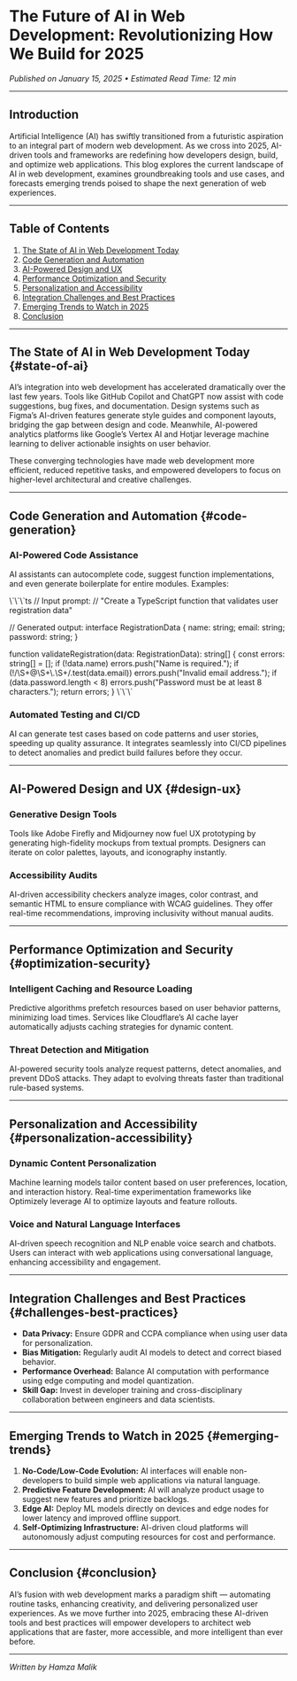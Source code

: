 # The Future of AI in Web Development: Revolutionizing How We Build for 2025

_Published on January 15, 2025 • Estimated Read Time: 12 min_

---

## Introduction

Artificial Intelligence (AI) has swiftly transitioned from a futuristic aspiration to an integral part of modern web development. As we cross into 2025, AI-driven tools and frameworks are redefining how developers design, build, and optimize web applications. This blog explores the current landscape of AI in web development, examines groundbreaking tools and use cases, and forecasts emerging trends poised to shape the next generation of web experiences.

---

## Table of Contents

1. [The State of AI in Web Development Today](#state-of-ai)
2. [Code Generation and Automation](#code-generation)
3. [AI-Powered Design and UX](#design-ux)
4. [Performance Optimization and Security](#optimization-security)
5. [Personalization and Accessibility](#personalization-accessibility)
6. [Integration Challenges and Best Practices](#challenges-best-practices)
7. [Emerging Trends to Watch in 2025](#emerging-trends)
8. [Conclusion](#conclusion)

---

## The State of AI in Web Development Today {#state-of-ai}

AI’s integration into web development has accelerated dramatically over the last few years. Tools like GitHub Copilot and ChatGPT now assist with code suggestions, bug fixes, and documentation. Design systems such as Figma’s AI-driven features generate style guides and component layouts, bridging the gap between design and code. Meanwhile, AI-powered analytics platforms like Google’s Vertex AI and Hotjar leverage machine learning to deliver actionable insights on user behavior.

These converging technologies have made web development more efficient, reduced repetitive tasks, and empowered developers to focus on higher-level architectural and creative challenges.

---

## Code Generation and Automation {#code-generation}

### AI-Powered Code Assistance

AI assistants can autocomplete code, suggest function implementations, and even generate boilerplate for entire modules. Examples:

\\\`\\\`\\\`ts
// Input prompt:
// "Create a TypeScript function that validates user registration data"

// Generated output:
interface RegistrationData {
name: string;
email: string;
password: string;
}

function validateRegistration(data: RegistrationData): string[] {
const errors: string[] = [];
if (!data.name) errors.push("Name is required.");
if (!/\\S+@\\S+\\.\\S+/.test(data.email)) errors.push("Invalid email address.");
if (data.password.length < 8) errors.push("Password must be at least 8 characters.");
return errors;
}
\\\`\\\`\\\`

### Automated Testing and CI/CD

AI can generate test cases based on code patterns and user stories, speeding up quality assurance. It integrates seamlessly into CI/CD pipelines to detect anomalies and predict build failures before they occur.

---

## AI-Powered Design and UX {#design-ux}

### Generative Design Tools

Tools like Adobe Firefly and Midjourney now fuel UX prototyping by generating high-fidelity mockups from textual prompts. Designers can iterate on color palettes, layouts, and iconography instantly.

### Accessibility Audits

AI-driven accessibility checkers analyze images, color contrast, and semantic HTML to ensure compliance with WCAG guidelines. They offer real-time recommendations, improving inclusivity without manual audits.

---

## Performance Optimization and Security {#optimization-security}

### Intelligent Caching and Resource Loading

Predictive algorithms prefetch resources based on user behavior patterns, minimizing load times. Services like Cloudflare’s AI cache layer automatically adjusts caching strategies for dynamic content.

### Threat Detection and Mitigation

AI-powered security tools analyze request patterns, detect anomalies, and prevent DDoS attacks. They adapt to evolving threats faster than traditional rule-based systems.

---

## Personalization and Accessibility {#personalization-accessibility}

### Dynamic Content Personalization

Machine learning models tailor content based on user preferences, location, and interaction history. Real-time experimentation frameworks like Optimizely leverage AI to optimize layouts and feature rollouts.

### Voice and Natural Language Interfaces

AI-driven speech recognition and NLP enable voice search and chatbots. Users can interact with web applications using conversational language, enhancing accessibility and engagement.

---

## Integration Challenges and Best Practices {#challenges-best-practices}

- **Data Privacy:** Ensure GDPR and CCPA compliance when using user data for personalization.
- **Bias Mitigation:** Regularly audit AI models to detect and correct biased behavior.
- **Performance Overhead:** Balance AI computation with performance using edge computing and model quantization.
- **Skill Gap:** Invest in developer training and cross-disciplinary collaboration between engineers and data scientists.

---

## Emerging Trends to Watch in 2025 {#emerging-trends}

1. **No-Code/Low-Code Evolution:** AI interfaces will enable non-developers to build simple web applications via natural language.
2. **Predictive Feature Development:** AI will analyze product usage to suggest new features and prioritize backlogs.
3. **Edge AI:** Deploy ML models directly on devices and edge nodes for lower latency and improved offline support.
4. **Self-Optimizing Infrastructure:** AI-driven cloud platforms will autonomously adjust computing resources for cost and performance.

---

## Conclusion {#conclusion}

AI’s fusion with web development marks a paradigm shift — automating routine tasks, enhancing creativity, and delivering personalized user experiences. As we move further into 2025, embracing these AI-driven tools and best practices will empower developers to architect web applications that are faster, more accessible, and more intelligent than ever before.

---

_Written by Hamza Malik_
